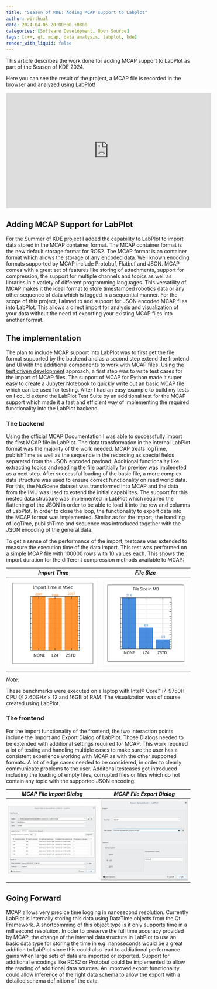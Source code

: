 ```yaml
---
title: "Season of KDE: Adding MCAP support to Labplot"
author: wirthual
date: 2024-04-05 20:00:00 +0800
categories: [Software Development, Open Source]
tags: [c++, qt, mcap, data analysis, labplot, kde]
render_with_liquid: false
---
```


This article describes the work done for adding MCAP support to LabPlot as part of the Season of KDE 2024.

Here you can see the result of the project, a MCAP file is recorded in the browser and analyzed using LabPlot!

<iframe width="560" height="315" src="https://www.youtube.com/embed/kK5QbFi90wA?si=OCwYmXHr-iD7F85r" title="YouTube video player" frameborder="0" allow="accelerometer; autoplay; clipboard-write; encrypted-media; gyroscope; picture-in-picture; web-share" referrerpolicy="strict-origin-when-cross-origin" allowfullscreen></iframe>

## Adding MCAP Support for LabPlot

For the Summer of KDE project I added the capability to LabPlot to import data stored in the MCAP container format. The MCAP container format is the new default storage format for ROS2. The MCAP format is an container format which allows the storage of any encoded data. Well known encoding formats supported by MCAP include Protobuf, Flatbuf and JSON. MCAP comes with a great set of features like storing of attachments, support for compression, the support for multiple channels and topics as well as libraries in a variety of different programming languages. This versatility of MCAP makes it the ideal format to store timestamped robotics data or any other sequence of data which is logged in a sequential manner. For the scope of this project, I aimed to add support for JSON encoded MCAP files into LabPlot. This allows a direct import for analysis and visualization of your data without the need of exporting your existing MCAP files into another format.


## The implementation

The plan to include MCAP support into LabPlot was to first get the file format supported by the backend and as a second step extend the frontend and UI with the additional components to work with MCAP files. Using the [test driven development](https://martinfowler.com/bliki/TestDrivenDevelopment.html) approach, a first step was to write test cases for the import of MCAP files. The support of MCAP for Python made it super easy to create a Jupyter Notebook to quickly write out an basic MCAP file which can be used for testing. After I had an easy example to build my tests on I could extend the LabPlot Test Suite by an additional test for the MCAP support which made it a fast and efficient way of implementing the required functionality into the LabPlot backend. 

### The backend
Using the official MCAP Documentation I was able to successfully import the first MCAP file in LabPlot. The data transformation in the internal LabPlot format was the majority of the work needed. MCAP treats logTime, publishTime as well as the sequence in the recording as special fields separated from the JSON encoded payload. Additional functionality like extracting topics and reading the file partitially for preview was impleneted as a next step. After successful loading of the basic file, a more complex data structure was used to ensure correct functionality on read world data. For this, the NuScene dataset was transformed into MCAP and the data from the IMU was used to extend the initial capabilites. The support for this nested data structure was implemented in LabPlot which required the flattening of the JSON in order to be able to load it into the row and columns of LabPlot. In order to close the loop, the functionality to export data into the MCAP format was implemented. Similar as for the import, the handling of logTime, publishTime and sequence was introduced together with the JSON encoding of the general data. 

To get a sense of the performance of the import, testcase was extended to measure the execution time of the data import. This test was performed on a simple MCAP file with 100000 rows with 10 values each. This shows the import duration for the different compression methods available to MCAP:

_Import Time_            |  _File Size_
:-------------------------:|:-------------------------:
![Import Time](assets/img/seasonofkde/import_time.png) |![File Size](assets/img/seasonofkde/file_size.png)

_Note:_

These benchmarks were executed on a laptop with Intel® Core™ i7-9750H CPU @ 2.60GHz × 12 and 16GB of RAM. The visualization was of course created using LabPlot.

### The frontend
For the import functionality of the frontend, the two interaction points include the Import and Export Dialog of LabPlot. Those Dialogs needed to be extended with additional settings required for MCAP. This work required a lot of testing and handling multiple cases to make sure the user has a consistent experience working with MCAP as with the other supported formats. A lot of edge cases needed to be considered, in order to clearly communicate problems to the user. Additonal testcases got introduced including the loading of empty files, corrupted files or files which do not contain any topic with the supported JSON encoding.


_MCAP File Import Dialog_             |   _MCAP File Export Dialog_
:-------------------------:|:-------------------------:
![MCAP Import Dialog](assets/img/seasonofkde/import_dialog.png) |![MCAP Export Dialog](assets/img/seasonofkde/export_dialog.png)



## Going Forward
MCAP allows very precice time logging in nanosecond resolution. Currently LabPlot is internally storing this data using DataTime objects from the Qt Framework. A shortcomming of this object type is it only supports time in a millisecond resolution. In oder to preserve the full time accuracy provided by MCAP, the change of the internal datastructure in LabPlot to use an basic data type for storing the time in e.g. nanoseconds would be a great addition to LabPlot since this could also lead to addiational performance gains when large sets of data are imported or exported. Support for additional encodings like ROS2 or Protobuf could be implemented to allow the reading of additional data sources. An improved export functionality could allow inference of the right data schema to allow the export with a detailed schema definition of the data. 